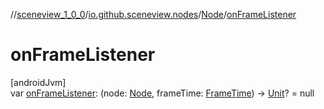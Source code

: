 //[sceneview_1_0_0](../../../index.md)/[io.github.sceneview.nodes](../index.md)/[Node](index.md)/[onFrameListener](on-frame-listener.md)

# onFrameListener

[androidJvm]\
var [onFrameListener](on-frame-listener.md): (node: [Node](index.md), frameTime: [FrameTime](../../io.github.sceneview.utils/-frame-time/index.md)) -&gt; [Unit](https://kotlinlang.org/api/latest/jvm/stdlib/kotlin/-unit/index.html)? = null
